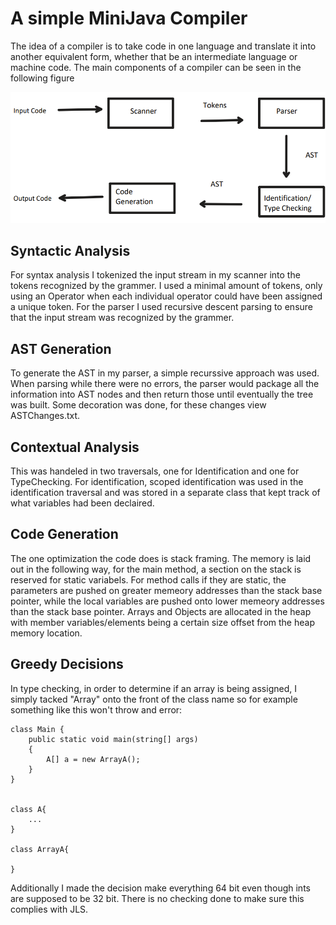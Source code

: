 # A simple MiniJava Compiler

The idea of a compiler is to take code in one language and translate it into another equivalent form, whether that be an intermediate language or machine code. The main components of a compiler can be seen in the following figure

![A diagram of a simple compiler](Images/CompilerDiagram.png)

## Syntactic Analysis

For syntax analysis I tokenized the input stream in my scanner into the tokens recognized by the grammer. I used a minimal amount of tokens, only using an Operator when each individual operator could have been assigned a unique token. For the parser I used recursive descent parsing to ensure that the input stream was recognized by the grammer.

## AST Generation

To generate the AST in my parser, a simple recurssive approach was used. When parsing while there were no errors, the parser would package all the information into AST nodes and then return those until eventually the tree was built. Some decoration was done, for these changes view ASTChanges.txt.

## Contextual Analysis

This was handeled in two traversals, one for Identification and one for TypeChecking. For identification, scoped identification was used in the identification traversal and was stored in a separate class that kept track of what variables had been declaired.

## Code Generation

The one optimization the code does is stack framing. The memory is laid out in the following way, for the main method, a section on the stack is reserved for static variabels. For method calls if they are static, the parameters are pushed on greater memeory addresses than the stack base pointer, while the local variables are pushed onto lower memeory addresses than the stack base pointer. Arrays and Objects are allocated in the heap with member variables/elements being a certain size offset from the heap memory location.

## Greedy Decisions

In type checking, in order to determine if an array is being assigned, I simply tacked "Array" onto the front of the class name so for example something like this won't throw and error:

```
class Main {
    public static void main(string[] args)
    {
        A[] a = new ArrayA();
    }
}


class A{
    ...
}

class ArrayA{

}

```

Additionally I made the decision make everything 64 bit even though ints are supposed to be 32 bit. There is no checking done to make sure this complies with JLS.